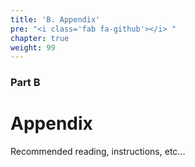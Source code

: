 ```yaml
---
title: 'B. Appendix'
pre: "<i class='fab fa-github'></i> "
chapter: true
weight: 99
---
```


### Part B

# Appendix

Recommended reading, instructions, etc...

